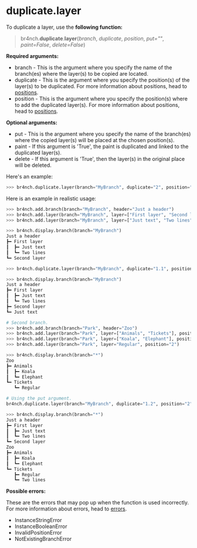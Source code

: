 # duplicate.layer

To duplicate a layer, use the **following function:**

> br4nch.**duplicate**.**layer**(*branch*, *duplicate*, *position*, *put=""*, *paint=False*, *delete=False*)

**Required arguments:**

- branch - This is the argument where you specify the name of the branch(es) where the layer(s) to be copied are located.
- duplicate - This is the argument where you specify the position(s) of the layer(s) to be duplicated. For more information about positions, head to [positions](../../guides/positions.md).
- position - This is the argument where you specify the position(s) where to add the duplicated layer(s). For more information about positions, head to [positions](../../guides/positions.md).

**Optional arguments:**

- put -  This is the argument where you specify the name of the branch(es) where the copied layer(s) will be placed at the chosen position(s).
- paint - If this argument is 'True', the paint is duplicated and linked to the duplicated layer(s).
- delete - If this argument is 'True', then the layer(s) in the original place will be deleted.

Here's an example:

```python
>>> br4nch.duplicate.layer(branch="MyBranch", duplicate="2", position="1.1")
```

Here is an example in realistic usage:

```python
>>> br4nch.add.branch(branch="MyBranch", header="Just a header")
>>> br4nch.add.layer(branch="MyBranch", layer=["First layer", "Second layer"], position="0")
>>> br4nch.add.layer(branch="MyBranch", layer=["Just text", "Two lines"], position="1")

>>> br4nch.display.branch(branch="MyBranch")
Just a header
┣━ First layer
┃  ┣━ Just text
┃  ┗━ Two lines
┗━ Second layer

>>> br4nch.duplicate.layer(branch="MyBranch", duplicate="1.1", position="0")

>>> br4nch.display.branch(branch="MyBranch")
Just a header
┣━ First layer
┃  ┣━ Just text
┃  ┗━ Two lines
┣━ Second layer
┗━ Just text

# Second branch.
>>> br4nch.add.branch(branch="Park", header="Zoo")
>>> br4nch.add.layer(branch="Park", layer=["Animals", "Tickets"], position="0")
>>> br4nch.add.layer(branch="Park", layer=["Koala", "Elephant"], position="1")
>>> br4nch.add.layer(branch="Park", layer="Regular", position="2")

>>> br4nch.display.branch(branch="*")
Zoo
┣━ Animals
┃  ┣━ Koala
┃  ┗━ Elephant
┗━ Tickets
   ┗━ Regular

# Using the put argument.
br4nch.duplicate.layer(branch="MyBranch", duplicate="1.2", position="2", put="Park")

>>> br4nch.display.branch(branch="*")
Just a header
┣━ First layer
┃  ┣━ Just text
┃  ┗━ Two lines
┗━ Second layer
Zoo
┣━ Animals
┃  ┣━ Koala
┃  ┗━ Elephant
┗━ Tickets
   ┣━ Regular
   ┗━ Two lines
```

**Possible errors:**

These are the errors that may pop up when the function is used incorrectly. For more information about errors, head to [errors](../../guides/errors.md).

- InstanceStringError
- InstanceBooleanError
- InvalidPositionError
- NotExistingBranchError
